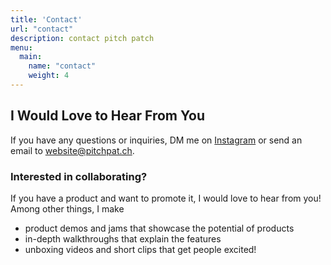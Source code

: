 ```yaml
---
title: 'Contact'
url: "contact"
description: contact pitch patch
menu:
  main:
    name: "contact"
    weight: 4
---
```


## I Would Love to Hear From You

If you have any questions or inquiries, DM me on [Instagram](https://instagram.com/realpitchpatch "Instagram") or send an email to <a href="mailto:website@pitchpat.ch">website@pitchpat.ch</a>. 

### Interested in collaborating?
If you have a product and want to promote it, I would love to hear from you! 
Among other things, I make
- product demos and jams that showcase the potential of products
- in-depth walkthroughs that explain the features
- unboxing videos and short clips that get people excited!